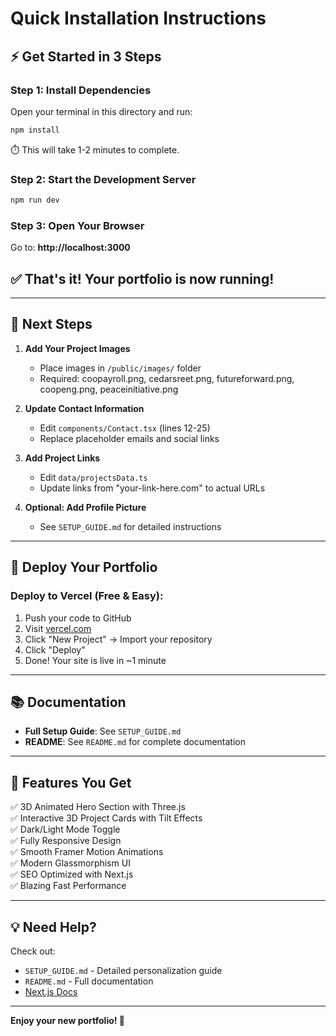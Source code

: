 # Quick Installation Instructions

## ⚡ Get Started in 3 Steps

### Step 1: Install Dependencies

Open your terminal in this directory and run:

```bash
npm install
```

⏱️ This will take 1-2 minutes to complete.

### Step 2: Start the Development Server

```bash
npm run dev
```

### Step 3: Open Your Browser

Go to: **http://localhost:3000**

## ✅ That's it! Your portfolio is now running!

---

## 🎯 Next Steps

1. **Add Your Project Images**
   - Place images in `/public/images/` folder
   - Required: coopayroll.png, cedarsreet.png, futureforward.png, coopeng.png, peaceinitiative.png

2. **Update Contact Information**
   - Edit `components/Contact.tsx` (lines 12-25)
   - Replace placeholder emails and social links

3. **Add Project Links**
   - Edit `data/projectsData.ts`
   - Update links from "your-link-here.com" to actual URLs

4. **Optional: Add Profile Picture**
   - See `SETUP_GUIDE.md` for detailed instructions

---

## 🚀 Deploy Your Portfolio

### Deploy to Vercel (Free & Easy):

1. Push your code to GitHub
2. Visit [vercel.com](https://vercel.com)
3. Click "New Project" → Import your repository
4. Click "Deploy"
5. Done! Your site is live in ~1 minute

---

## 📚 Documentation

- **Full Setup Guide**: See `SETUP_GUIDE.md`
- **README**: See `README.md` for complete documentation

---

## 🎨 Features You Get

✅ 3D Animated Hero Section with Three.js  
✅ Interactive 3D Project Cards with Tilt Effects  
✅ Dark/Light Mode Toggle  
✅ Fully Responsive Design  
✅ Smooth Framer Motion Animations  
✅ Modern Glassmorphism UI  
✅ SEO Optimized with Next.js  
✅ Blazing Fast Performance  

---

## 💡 Need Help?

Check out:
- `SETUP_GUIDE.md` - Detailed personalization guide
- `README.md` - Full documentation
- [Next.js Docs](https://nextjs.org/docs)

---

**Enjoy your new portfolio! 🎉**


